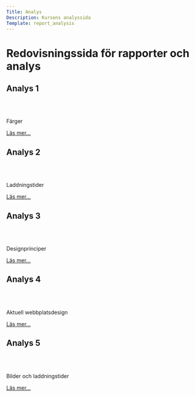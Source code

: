 ```yaml
---
Title: Analys
Description: Kursens analyssida
Template: report_analysis
---
```


Redovisningssida för rapporter och analys
==========================

<div class="kmom-box">
<h2>Analys 1</h2>
<br><br>
<p>Färger</p>      
<a href="analysis/uppgift01"><p>Läs mer...</p></a>   
</div>

<div class="kmom-box">
<h2>Analys 2</h2>
<br><br>
<p>Laddningstider</p>
<a href="analysis/uppgift02"><p>Läs mer...</p></a>     
</div>

<div class="kmom-box">
<h2>Analys 3</h2>
<br><br>
<p>Designprinciper</p>  
<a href="analysis/uppgift03"><p>Läs mer...</p></a>      
</div>

<div class="kmom-box">
<h2>Analys 4</h2>
<br><br>
<p>Aktuell webbplatsdesign</p>
<a href="analysis/uppgift04"><p>Läs mer...</p></a>     
</div>

<div class="kmom-box">
<h2>Analys 5</h2>
<br><br>
<p>Bilder och laddningstider</p>  
<a href="analysis/uppgift05"><p>Läs mer...</p></a>      
</div>

